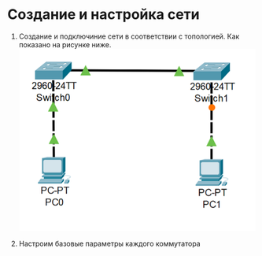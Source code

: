 # Создание и настройка сети

1. Создание и подключиние сети в соответствии с топологией. Как показано на рисунке ниже.
![](https://github.com/devops-user/otus/blob/main/homeworks/homework_04/images/base_net.png)

2. Настроим базовые параметры каждого коммутатора
